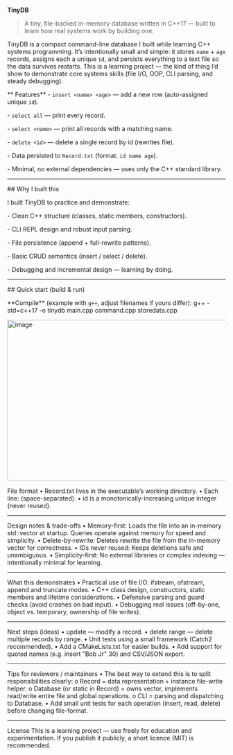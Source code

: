 **TinyDB**

> A tiny, file-backed in-memory database written in C++17 — built to learn how real systems work by building one.

TinyDB is a compact command-line database I built while learning C++ systems programming. It’s intentionally small and simple: it stores `name` + `age` records, assigns each a unique `id`, and persists everything to a text file so the data survives restarts. This is a learning project — the kind of thing I’d show to demonstrate core systems skills (file I/O, OOP, CLI parsing, and steady debugging).

** Features**
\- `insert <name> <age>` — add a new row (auto-assigned unique `id`).

\- `select all` — print every record.

\- `select <name>` — print all records with a matching name.

\- `delete <id>` — delete a single record by id (rewrites file).

\- Data persisted to `Record.txt` (format: `id name age`).

\- Minimal, no external dependencies — uses only the C++ standard library.

---

\## Why I built this

I built TinyDB to practice and demonstrate:

\- Clean C++ structure (classes, static members, constructors).

\- CLI REPL design and robust input parsing.

\- File persistence (append + full-rewrite patterns).

\- Basic CRUD semantics (insert / select / delete).

\- Debugging and incremental design — learning by doing.

---
\## Quick start (build \& run)

\*\*Compile\*\* (example with `g++`, adjust filenames if yours differ): g++ -std=c++17 -o tinydb main.cpp command.cpp storedata.cpp


<img width="599" height="372" alt="image" src="https://github.com/user-attachments/assets/002c35c3-a46b-4c67-bc96-83d7ac644e90" />

File format
•	Record.txt lives in the executable’s working directory.
•	Each line: <id> <name> <age> (space-separated).
•	id is a monotonically-increasing unique integer (never reused).
________________________________________
Design notes & trade-offs
•	Memory-first: Loads the file into an in-memory std::vector<Record> at startup. Queries operate against memory for speed and simplicity.
•	Delete-by-rewrite: Deletes rewrite the file from the in-memory vector for correctness.
•	IDs never reused: Keeps deletions safe and unambiguous.
•	Simplicity-first: No external libraries or complex indexing — intentionally minimal for learning.
________________________________________
What this demonstrates
•	Practical use of file I/O: ifstream, ofstream, append and truncate modes.
•	C++ class design, constructors, static members and lifetime considerations.
•	Defensive parsing and guard checks (avoid crashes on bad input).
•	Debugging real issues (off-by-one, object vs. temporary, ownership of file writes).
________________________________________
Next steps (ideas)
•	update <id> <name> <age> — modify a record.
•	delete range <from> <to> — delete multiple records by range.
•	Unit tests using a small framework (Catch2 recommended).
•	Add a CMakeLists.txt for easier builds.
•	Add support for quoted names (e.g. insert "Bob Jr" 30) and CSV/JSON export.
________________________________________
Tips for reviewers / maintainers
•	The best way to extend this is to split responsibilities clearly:
o	Record = data representation + instance file-write helper.
o	Database (or static in Record) = owns vector, implements read/write entire file and global operations.
o	CLI = parsing and dispatching to Database.
•	Add small unit tests for each operation (insert, read, delete) before changing file-format.
________________________________________
License
This is a learning project — use freely for education and experimentation. If you publish it publicly, a short licence (MIT) is recommended.





